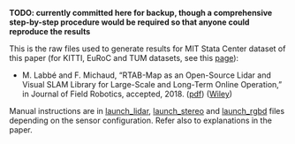 
**TODO: currently committed here for backup, though a comprehensive step-by-step procedure would be required so that anyone could reproduce the results**

This is the raw files used to generate results for MIT Stata Center dataset of this paper (for KITTI, EuRoC and TUM datasets, see this [page](https://github.com/introlab/rtabmap/tree/master/docker/jfr2018)):
 * M. Labbé and F. Michaud, “RTAB-Map as an Open-Source Lidar and Visual SLAM Library for Large-Scale and Long-Term Online Operation,” in Journal of Field Robotics, accepted, 2018. ([pdf](https://introlab.3it.usherbrooke.ca/mediawiki-introlab/images/7/7a/Labbe18JFR_preprint.pdf)) ([Wiley](https://doi.org/10.1002/rob.21831))

Manual instructions are in [launch_lidar](https://github.com/introlab/rtabmap_ros/blob/master/rtabmap_legacy/launch/jfr2018/launch_lidar), [launch_stereo](https://github.com/introlab/rtabmap_ros/blob/master/rtabmap_legacy/launch/jfr2018/launch_stereo) and [launch_rgbd](https://github.com/introlab/rtabmap_ros/blob/master/rtabmap_legacy/launch/jfr2018/launch_rgbd) files depending on the sensor configuration. Refer also to explanations in the paper.

